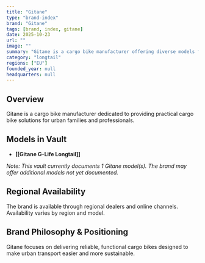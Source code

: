 ```yaml
---
title: "Gitane"
type: "brand-index"
brand: "Gitane"
tags: [brand, index, gitane]
date: 2025-10-23
url: ""
image: ""
summary: "Gitane is a cargo bike manufacturer offering diverse models for families and professionals."
category: "longtail"
regions: ["EU"]
founded_year: null
headquarters: null
---
```


## Overview

Gitane is a cargo bike manufacturer dedicated to providing practical cargo bike solutions for urban families and professionals.

## Models in Vault

- **[[Gitane G-Life Longtail]]**

_Note: This vault currently documents 1 Gitane model(s). The brand may offer additional models not yet documented._

## Regional Availability

The brand is available through regional dealers and online channels. Availability varies by region and model.

## Brand Philosophy & Positioning

Gitane focuses on delivering reliable, functional cargo bikes designed to make urban transport easier and more sustainable.
